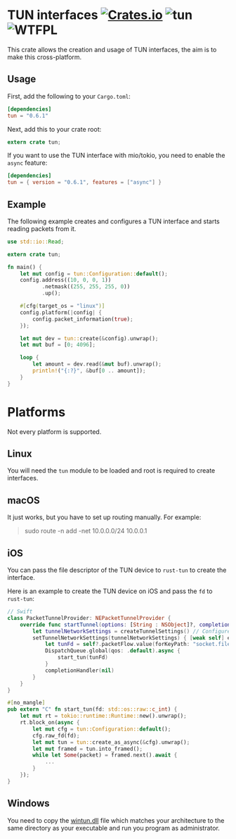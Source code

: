 TUN interfaces [![Crates.io](https://img.shields.io/crates/v/tun.svg)](https://crates.io/crates/tun) ![tun](https://docs.rs/tun/badge.svg) ![WTFPL](http://img.shields.io/badge/license-WTFPL-blue.svg)
==============
This crate allows the creation and usage of TUN interfaces, the aim is to make this cross-platform.

Usage
-----
First, add the following to your `Cargo.toml`:

```toml
[dependencies]
tun = "0.6.1"
```

Next, add this to your crate root:

```rust
extern crate tun;
```

If you want to use the TUN interface with mio/tokio, you need to enable the `async` feature:

```toml
[dependencies]
tun = { version = "0.6.1", features = ["async"] }
```

Example
-------
The following example creates and configures a TUN interface and starts reading
packets from it.

```rust
use std::io::Read;

extern crate tun;

fn main() {
	let mut config = tun::Configuration::default();
	config.address((10, 0, 0, 1))
	       .netmask((255, 255, 255, 0))
	       .up();

	#[cfg(target_os = "linux")]
	config.platform(|config| {
		config.packet_information(true);
	});

	let mut dev = tun::create(&config).unwrap();
	let mut buf = [0; 4096];

	loop {
		let amount = dev.read(&mut buf).unwrap();
		println!("{:?}", &buf[0 .. amount]);
	}
}
```

Platforms
=========
Not every platform is supported.

Linux
-----
You will need the `tun` module to be loaded and root is required to create
interfaces.

macOS
-----
It just works, but you have to set up routing manually. For example:
> sudo route -n add -net 10.0.0.0/24 10.0.0.1


iOS
----
You can pass the file descriptor of the TUN device to `rust-tun` to create the interface.

Here is an example to create the TUN device on iOS and pass the `fd` to `rust-tun`:
```swift
// Swift
class PacketTunnelProvider: NEPacketTunnelProvider {
    override func startTunnel(options: [String : NSObject]?, completionHandler: @escaping (Error?) -> Void) {
        let tunnelNetworkSettings = createTunnelSettings() // Configure TUN address, DNS, mtu, routing...
        setTunnelNetworkSettings(tunnelNetworkSettings) { [weak self] error in
            let tunFd = self?.packetFlow.value(forKeyPath: "socket.fileDescriptor") as! Int32
            DispatchQueue.global(qos: .default).async {
                start_tun(tunFd)
            }
            completionHandler(nil)
        }
    }
}
```

```rust
#[no_mangle]
pub extern "C" fn start_tun(fd: std::os::raw::c_int) {
    let mut rt = tokio::runtime::Runtime::new().unwrap();
    rt.block_on(async {
        let mut cfg = tun::Configuration::default();
        cfg.raw_fd(fd);
        let mut tun = tun::create_as_async(&cfg).unwrap();
        let mut framed = tun.into_framed();
        while let Some(packet) = framed.next().await {
            ...
        }
    });
}
```

Windows
-----
You need to copy the [wintun.dll](https://wintun.net/) file which matches your architecture to 
the same directory as your executable and run you program as administrator.
